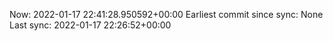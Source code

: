 Now: 2022-01-17 22:41:28.950592+00:00 Earliest commit since sync: None Last sync: 2022-01-17 22:26:52+00:00
